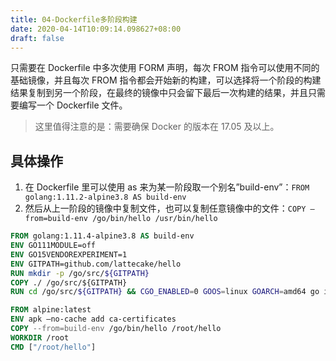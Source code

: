 ```yaml
---
title: 04-Dockerfile多阶段构建
date: 2020-04-14T10:09:14.098627+08:00
draft: false
---
```


只需要在 Dockerfile 中多次使用 FORM 声明，每次 FROM 指令可以使用不同的基础镜像，并且每次 FROM 指令都会开始新的构建，可以选择将一个阶段的构建结果复制到另一个阶段，在最终的镜像中只会留下最后一次构建的结果，并且只需要编写一个 Dockerfile 文件。

> 这里值得注意的是：需要确保 Docker 的版本在 17.05 及以上。

## 具体操作

1. 在 Dockerfile 里可以使用 as 来为某一阶段取一个别名”build-env”：`FROM golang:1.11.2-alpine3.8 AS build-env`
2. 然后从上一阶段的镜像中复制文件，也可以复制任意镜像中的文件：`COPY –from=build-env /go/bin/hello /usr/bin/hello`

```dockerfile
FROM golang:1.11.4-alpine3.8 AS build-env
ENV GO111MODULE=off
ENV GO15VENDOREXPERIMENT=1
ENV GITPATH=github.com/lattecake/hello
RUN mkdir -p /go/src/${GITPATH}
COPY ./ /go/src/${GITPATH}
RUN cd /go/src/${GITPATH} && CGO_ENABLED=0 GOOS=linux GOARCH=amd64 go install -v

FROM alpine:latest
ENV apk –no-cache add ca-certificates
COPY --from=build-env /go/bin/hello /root/hello
WORKDIR /root
CMD ["/root/hello"]
```
